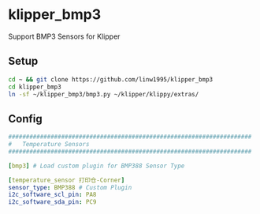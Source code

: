 # klipper_bmp3
Support BMP3 Sensors for Klipper 

## Setup

```sh
cd ~ && git clone https://github.com/linw1995/klipper_bmp3
cd klipper_bmp3
ln -sf ~/klipper_bmp3/bmp3.py ~/klipper/klippy/extras/
```

## Config

```yaml
#####################################################################
# 	Temperature Sensors
#####################################################################

[bmp3] # Load custom plugin for BMP388 Sensor Type

[temperature_sensor 打印仓-Corner]
sensor_type: BMP388 # Custom Plugin
i2c_software_scl_pin: PA8
i2c_software_sda_pin: PC9
```